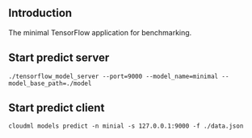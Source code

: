 ## Introduction

The minimal TensorFlow application for benchmarking.

## Start predict server

```
./tensorflow_model_server --port=9000 --model_name=minimal --model_base_path=./model
```

## Start predict client

```
cloudml models predict -n minial -s 127.0.0.1:9000 -f ./data.json
```
